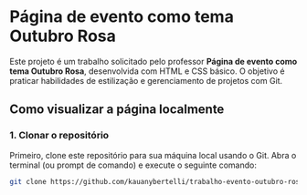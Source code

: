 # Página de evento como tema Outubro Rosa

Este projeto é um trabalho solicitado pelo professor **Página de evento como tema Outubro Rosa**, desenvolvida com HTML e CSS básico. O objetivo é praticar habilidades de estilização e gerenciamento de projetos com Git.

## Como visualizar a página localmente

### 1. Clonar o repositório

Primeiro, clone este repositório para sua máquina local usando o Git. Abra o terminal (ou prompt de comando) e execute o seguinte comando:

```bash
git clone https://github.com/kauanybertelli/trabalho-evento-outubro-rosa
